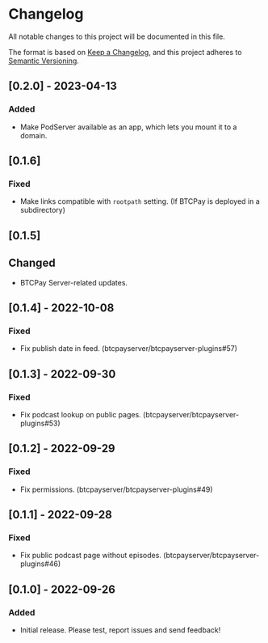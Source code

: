 # Changelog

All notable changes to this project will be documented in this file.

The format is based on [Keep a Changelog](https://keepachangelog.com/en/1.0.0/),
and this project adheres to [Semantic Versioning](https://semver.org/spec/v2.0.0.html).

## [0.2.0] - 2023-04-13

### Added

- Make PodServer available as an app, which lets you mount it to a domain.

## [0.1.6]

### Fixed

- Make links compatible with `rootpath` setting. (If BTCPay is deployed in a subdirectory)

## [0.1.5]

## Changed

- BTCPay Server-related updates.

## [0.1.4] - 2022-10-08

### Fixed

- Fix publish date in feed. (btcpayserver/btcpayserver-plugins#57)

## [0.1.3] - 2022-09-30

### Fixed

- Fix podcast lookup on public pages. (btcpayserver/btcpayserver-plugins#53)

## [0.1.2] - 2022-09-29

### Fixed

- Fix permissions. (btcpayserver/btcpayserver-plugins#49)

## [0.1.1] - 2022-09-28

### Fixed

- Fix public podcast page without episodes. (btcpayserver/btcpayserver-plugins#46)

## [0.1.0] - 2022-09-26

### Added

- Initial release. Please test, report issues and send feedback!
